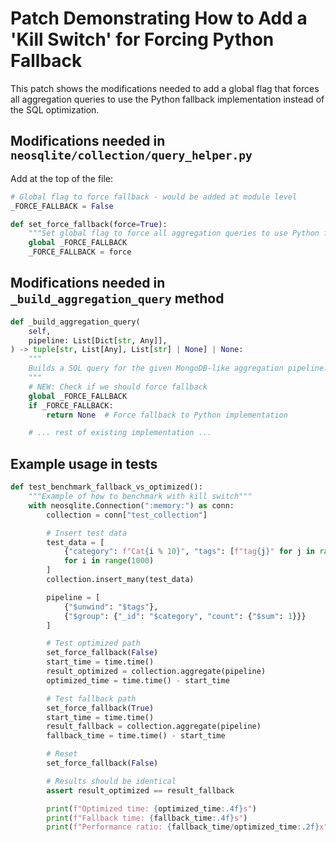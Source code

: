 # Patch Demonstrating How to Add a 'Kill Switch' for Forcing Python Fallback

This patch shows the modifications needed to add a global flag that forces all aggregation queries to use the Python fallback implementation instead of the SQL optimization.

## Modifications needed in `neosqlite/collection/query_helper.py`

Add at the top of the file:

```python
# Global flag to force fallback - would be added at module level
_FORCE_FALLBACK = False

def set_force_fallback(force=True):
    """Set global flag to force all aggregation queries to use Python fallback"""
    global _FORCE_FALLBACK
    _FORCE_FALLBACK = force
```

## Modifications needed in `_build_aggregation_query` method

```python
def _build_aggregation_query(
    self,
    pipeline: List[Dict[str, Any]],
) -> tuple[str, List[Any], List[str] | None] | None:
    """
    Builds a SQL query for the given MongoDB-like aggregation pipeline.
    """
    # NEW: Check if we should force fallback
    global _FORCE_FALLBACK
    if _FORCE_FALLBACK:
        return None  # Force fallback to Python implementation

    # ... rest of existing implementation ...
```

## Example usage in tests

```python
def test_benchmark_fallback_vs_optimized():
    """Example of how to benchmark with kill switch"""
    with neosqlite.Connection(":memory:") as conn:
        collection = conn["test_collection"]

        # Insert test data
        test_data = [
            {"category": f"Cat{i % 10}", "tags": [f"tag{j}" for j in range(5)]}
            for i in range(1000)
        ]
        collection.insert_many(test_data)

        pipeline = [
            {"$unwind": "$tags"},
            {"$group": {"_id": "$category", "count": {"$sum": 1}}}
        ]

        # Test optimized path
        set_force_fallback(False)
        start_time = time.time()
        result_optimized = collection.aggregate(pipeline)
        optimized_time = time.time() - start_time

        # Test fallback path
        set_force_fallback(True)
        start_time = time.time()
        result_fallback = collection.aggregate(pipeline)
        fallback_time = time.time() - start_time

        # Reset
        set_force_fallback(False)

        # Results should be identical
        assert result_optimized == result_fallback

        print(f"Optimized time: {optimized_time:.4f}s")
        print(f"Fallback time: {fallback_time:.4f}s")
        print(f"Performance ratio: {fallback_time/optimized_time:.2f}x")
```
